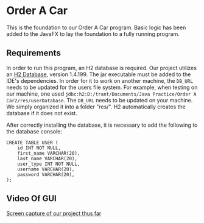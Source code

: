 # Order A Car

This is the foundation to our Order A Car program. Basic logic has been added to the JavaFX to lay the foundation to a fully running program.

## Requirements

In order to run this program, an H2 database is required. Our project utilizes an [H2 Database](https://www.h2database.com/html/download.html), version 1.4.199. The jar executable must be added to the IDE's dependencies. In order for it to work on another machine, the `DB_URL` needs to be updated for the users file system. For example, when testing on our machine, one used `jdbc:h2:D:/trant/Documents/Java Practice/Order A Car2/res/userDatabase`. The `DB_URL` needs to be updated on your machine. We simply organized it into a folder "res/". H2 automatically creates the database if it does not exist.

After correctly installing the database, it is necessary to add the following to the database console: 
```
CREATE TABLE USER (
    id INT NOT NULL,
    first_name VARCHAR(20),
    last_name VARCHAR(20),
    user_type INT NOT NULL,
    username VARCHAR(20),
    password VARCHAR(20),
);
```

## Video Of GUI
[Screen capture of our project thus far](https://www.youtube.com/watch?v=G10OfJIhees&feature=youtu.be)
